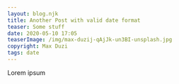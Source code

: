 ```yaml
---
layout: blog.njk
title: Another Post with valid date format
teaser: Some stuff
date: 2020-05-10 17:05
teaserImage: /img/max-duzij-qAjJk-un3BI-unsplash.jpg
copyright: Max Duzi
tags: date
---
```

Lorem ipsum
